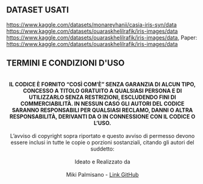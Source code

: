 ## DATASET USATI
https://www.kaggle.com/datasets/monareyhanii/casia-iris-syn/data
https://www.kaggle.com/datasets/ouaraskhelilrafik/iris-images/data
https://www.kaggle.com/datasets/ouaraskhelilrafik/iris-images/data, Paper: https://www.kaggle.com/datasets/ouaraskhelilrafik/iris-images/data


## TERMINI E CONDIZIONI D'USO

<p align="center">
  <br>
<strong>IL CODICE È FORNITO “COSÌ COM’È” SENZA GARANZIA DI ALCUN TIPO, CONCESSO A TITOLO GRATUITO A QUALSIASI PERSONA E DI UTILIZZARLO SENZA RESTRIZIONI, ESCLUDENDO FINI DI COMMERCIABILITÀ. IN NESSUN CASO GLI AUTORI DEL CODICE SARANNO RESPONSABILI PER QUALSIASI RECLAMO, DANNI O ALTRA RESPONSABILITÀ, DERIVANTI DA O IN CONNESSIONE CON IL CODICE O L’USO.</strong><br>
<br>
L’avviso di copyright sopra riportato e questo avviso di permesso devono essere inclusi in tutte le copie o porzioni sostanziali, citando gli autori del suddetto: <br>
<br>
Ideato e Realizzato da <br>
  <br>
Miki Palmisano - <a href="https://github.com/Miki-Palmisano">Link GitHub</a> <br>
</p>
